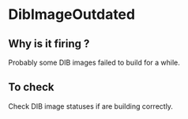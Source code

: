 DibImageOutdated
================

Why is it firing ?
------------------
Probably some DIB images failed to build for a while.

To check
--------
Check DIB image statuses if are building correctly.
